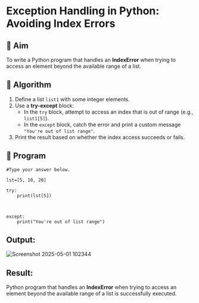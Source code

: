 # Exception Handling in Python: Avoiding Index Errors

## 🎯 Aim
To write a Python program that handles an **IndexError** when trying to access an element beyond the available range of a list.

## 🧠 Algorithm
1. Define a list `list1` with some integer elements.
2. Use a **try-except** block:
   - In the `try` block, attempt to access an index that is out of range (e.g., `list1[5]`).
   - In the `except` block, catch the error and print a custom message `"You're out of list range"`.
3. Print the result based on whether the index access succeeds or fails.

## 🧾 Program
```
#Type your answer below.

lst=[5, 10, 20]

try:
    print(lst[5])



except:
    print("You're out of list range")
```

## Output:
![Screenshot 2025-05-01 102344](https://github.com/user-attachments/assets/2eb19bf6-c620-46fc-a343-d904cef68408)




## Result:
Python program that handles an **IndexError** when trying to access an element beyond the available range of a list is successfully executed.
